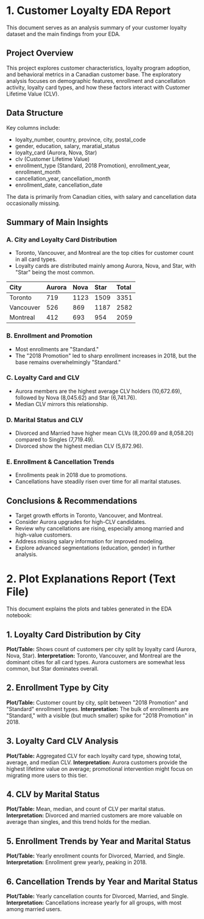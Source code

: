 # 1. Customer Loyalty EDA Report 

This document serves as an analysis summary of your customer loyalty dataset and the main findings from your EDA.

## Project Overview

This project explores customer characteristics, loyalty program adoption, and behavioral metrics in a Canadian customer base. The exploratory analysis focuses on demographic features, enrollment and cancellation activity, loyalty card types, and how these factors interact with Customer Lifetime Value (CLV).

## Data Structure

Key columns include:

- loyalty_number, country, province, city, postal_code
- gender, education, salary, maratial_status
- loyalty_card (Aurora, Nova, Star)
- clv (Customer Lifetime Value)
- enrollment_type (Standard, 2018 Promotion), enrollment_year, enrollment_month
- cancellation_year, cancellation_month
- enrollment_date, cancellation_date

The data is primarily from Canadian cities, with salary and cancellation data occasionally missing.

## Summary of Main Insights

### A. City and Loyalty Card Distribution

- Toronto, Vancouver, and Montreal are the top cities for customer count in all card types.
- Loyalty cards are distributed mainly among Aurora, Nova, and Star, with "Star" being the most common.

| City | Aurora | Nova | Star | Total |
| :-- | :-- | :-- | :-- | :-- |
| Toronto | 719 | 1123 | 1509 | 3351 |
| Vancouver | 526 | 869 | 1187 | 2582 |
| Montreal | 412 | 693 | 954 | 2059 |

### B. Enrollment and Promotion

- Most enrollments are "Standard."
- The "2018 Promotion" led to sharp enrollment increases in 2018, but the base remains overwhelmingly "Standard."


### C. Loyalty Card and CLV

- Aurora members are the highest average CLV holders (10,672.69), followed by Nova (8,045.62) and Star (6,741.76).
- Median CLV mirrors this relationship.


### D. Marital Status and CLV

- Divorced and Married have higher mean CLVs (8,200.69 and 8,058.20) compared to Singles (7,719.49).
- Divorced show the highest median CLV (5,872.96).


### E. Enrollment \& Cancellation Trends

- Enrollments peak in 2018 due to promotions.
- Cancellations have steadily risen over time for all marital statuses.


## Conclusions \& Recommendations

- Target growth efforts in Toronto, Vancouver, and Montreal.
- Consider Aurora upgrades for high-CLV candidates.
- Review why cancellations are rising, especially among married and high-value customers.
- Address missing salary information for improved modeling.
- Explore advanced segmentations (education, gender) in further analysis.


# 2. Plot Explanations Report (Text File)

This document explains the plots and tables generated in the EDA notebook:

## 1. Loyalty Card Distribution by City

**Plot/Table:** Shows count of customers per city split by loyalty card (Aurora, Nova, Star).
**Interpretation:** Toronto, Vancouver, and Montreal are the dominant cities for all card types. Aurora customers are somewhat less common, but Star dominates overall.

## 2. Enrollment Type by City

**Plot/Table:** Customer count by city, split between "2018 Promotion" and "Standard" enrollment types.
**Interpretation:** The bulk of enrollments are "Standard," with a visible (but much smaller) spike for "2018 Promotion" in 2018.

## 3. Loyalty Card CLV Analysis

**Plot/Table:** Aggregated CLV for each loyalty card type, showing total, average, and median CLV.
**Interpretation:** Aurora customers provide the highest lifetime value on average; promotional intervention might focus on migrating more users to this tier.

## 4. CLV by Marital Status

**Plot/Table:** Mean, median, and count of CLV per marital status.
**Interpretation:** Divorced and married customers are more valuable on average than singles, and this trend holds for the median.

## 5. Enrollment Trends by Year and Marital Status

**Plot/Table:** Yearly enrollment counts for Divorced, Married, and Single.
**Interpretation:** Enrollment grew yearly, peaking in 2018.

## 6. Cancellation Trends by Year and Marital Status

**Plot/Table:** Yearly cancellation counts for Divorced, Married, and Single.
**Interpretation:** Cancellations increase yearly for all groups, with most among married users.
